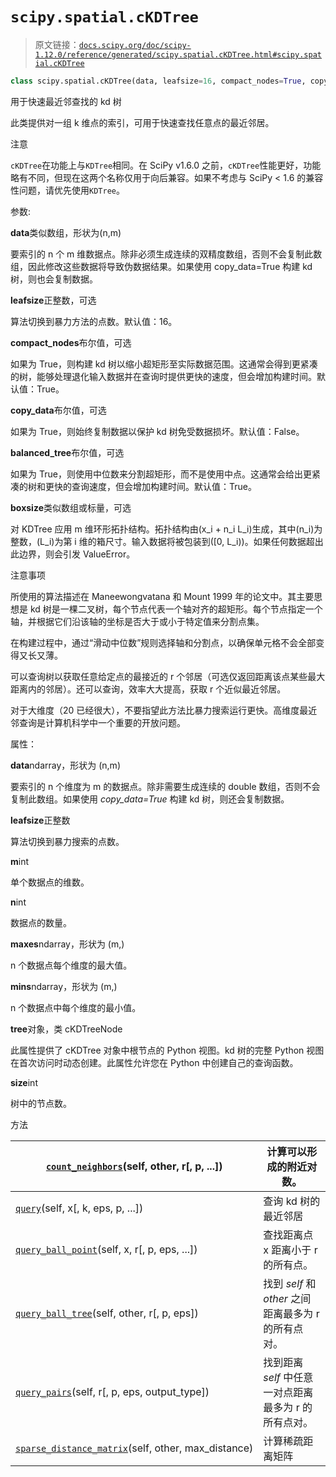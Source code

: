 # `scipy.spatial.cKDTree`

> 原文链接：[`docs.scipy.org/doc/scipy-1.12.0/reference/generated/scipy.spatial.cKDTree.html#scipy.spatial.cKDTree`](https://docs.scipy.org/doc/scipy-1.12.0/reference/generated/scipy.spatial.cKDTree.html#scipy.spatial.cKDTree)

```py
class scipy.spatial.cKDTree(data, leafsize=16, compact_nodes=True, copy_data=False, balanced_tree=True, boxsize=None)
```

用于快速最近邻查找的 kd 树

此类提供对一组 k 维点的索引，可用于快速查找任意点的最近邻居。

注意

`cKDTree`在功能上与`KDTree`相同。在 SciPy v1.6.0 之前，`cKDTree`性能更好，功能略有不同，但现在这两个名称仅用于向后兼容。如果不考虑与 SciPy < 1.6 的兼容性问题，请优先使用`KDTree`。

参数: 

**data**类似数组，形状为(n,m)

要索引的 n 个 m 维数据点。除非必须生成连续的双精度数组，否则不会复制此数组，因此修改这些数据将导致伪数据结果。如果使用 copy_data=True 构建 kd 树，则也会复制数据。

**leafsize**正整数，可选

算法切换到暴力方法的点数。默认值：16。

**compact_nodes**布尔值，可选

如果为 True，则构建 kd 树以缩小超矩形至实际数据范围。这通常会得到更紧凑的树，能够处理退化输入数据并在查询时提供更快的速度，但会增加构建时间。默认值：True。

**copy_data**布尔值，可选

如果为 True，则始终复制数据以保护 kd 树免受数据损坏。默认值：False。

**balanced_tree**布尔值，可选

如果为 True，则使用中位数来分割超矩形，而不是使用中点。这通常会给出更紧凑的树和更快的查询速度，但会增加构建时间。默认值：True。

**boxsize**类似数组或标量，可选

对 KDTree 应用 m 维环形拓扑结构。拓扑结构由\(x_i + n_i L_i\)生成，其中\(n_i\)为整数，\(L_i\)为第 i 维的箱尺寸。输入数据将被包装到\([0, L_i)\)。如果任何数据超出此边界，则会引发 ValueError。

注意事项

所使用的算法描述在 Maneewongvatana 和 Mount 1999 年的论文中。其主要思想是 kd 树是一棵二叉树，每个节点代表一个轴对齐的超矩形。每个节点指定一个轴，并根据它们沿该轴的坐标是否大于或小于特定值来分割点集。

在构建过程中，通过“滑动中位数”规则选择轴和分割点，以确保单元格不会全部变得又长又薄。

可以查询树以获取任意给定点的最接近的 r 个邻居（可选仅返回距离该点某些最大距离内的邻居）。还可以查询，效率大大提高，获取 r 个近似最近邻居。

对于大维度（20 已经很大），不要指望此方法比暴力搜索运行更快。高维度最近邻查询是计算机科学中一个重要的开放问题。

属性：

**data**ndarray，形状为 (n,m)

要索引的 n 个维度为 m 的数据点。除非需要生成连续的 double 数组，否则不会复制此数组。如果使用 *copy_data=True* 构建 kd 树，则还会复制数据。

**leafsize**正整数

算法切换到暴力搜索的点数。

**m**int

单个数据点的维数。

**n**int

数据点的数量。

**maxes**ndarray，形状为 (m,)

n 个数据点每个维度的最大值。

**mins**ndarray，形状为 (m,)

n 个数据点中每个维度的最小值。

**tree**对象，类 cKDTreeNode

此属性提供了 cKDTree 对象中根节点的 Python 视图。kd 树的完整 Python 视图在首次访问时动态创建。此属性允许您在 Python 中创建自己的查询函数。

**size**int

树中的节点数。

方法

| [`count_neighbors`](https://docs.scipy.org/doc/scipy/reference/generated/scipy.spatial.cKDTree.count_neighbors.html#scipy.spatial.cKDTree.count_neighbors "scipy.spatial.cKDTree.count_neighbors")(self, other, r[, p, ...]) | 计算可以形成的附近对数。 |
| --- | --- |
| [`query`](https://docs.scipy.org/doc/scipy/reference/generated/scipy.spatial.cKDTree.query.html#scipy.spatial.cKDTree.query "scipy.spatial.cKDTree.query")(self, x[, k, eps, p, ...]) | 查询 kd 树的最近邻居 |
| [`query_ball_point`](https://docs.scipy.org/doc/scipy/reference/generated/scipy.spatial.cKDTree.query_ball_point.html#scipy.spatial.cKDTree.query_ball_point "scipy.spatial.cKDTree.query_ball_point")(self, x, r[, p, eps, ...]) | 查找距离点 x 距离小于 r 的所有点。 |
| [`query_ball_tree`](https://docs.scipy.org/doc/scipy/reference/generated/scipy.spatial.cKDTree.query_ball_tree.html#scipy.spatial.cKDTree.query_ball_tree "scipy.spatial.cKDTree.query_ball_tree")(self, other, r[, p, eps]) | 找到 *self* 和 *other* 之间距离最多为 r 的所有点对。 |
| [`query_pairs`](https://docs.scipy.org/doc/scipy/reference/generated/scipy.spatial.cKDTree.query_pairs.html#scipy.spatial.cKDTree.query_pairs "scipy.spatial.cKDTree.query_pairs")(self, r[, p, eps, output_type]) | 找到距离 *self* 中任意一对点距离最多为 r 的所有点对。 |
| [`sparse_distance_matrix`](https://docs.scipy.org/doc/scipy/reference/generated/scipy.spatial.cKDTree.sparse_distance_matrix.html#scipy.spatial.cKDTree.sparse_distance_matrix "scipy.spatial.cKDTree.sparse_distance_matrix")(self, other, max_distance) | 计算稀疏距离矩阵 |
